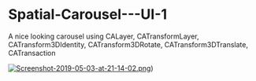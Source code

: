 # Spatial-Carousel---UI-1
A nice looking carousel using CALayer, CATransformLayer, CATransform3DIdentity, CATransform3DRotate, CATransform3DTranslate, CATransaction


[![Screenshot-2019-05-03-at-21-14-02.png](https://i.postimg.cc/RhtQyqZV/Screenshot-2019-05-03-at-21-14-02.png)](https://postimg.cc/kRnbtJSk))
